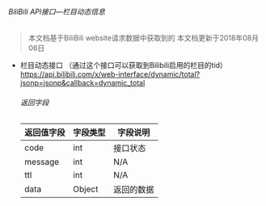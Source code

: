 ###### BiliBili API接口—栏目动态信息
> 本文档基于BiliBili website请求数据中获取到的
> 本文档更新于2018年08月06日

- 栏目动态接口 （通过这个接口可以获取到Bilibili启用的栏目的tid）
   https://api.bilibili.com/x/web-interface/dynamic/total?jsonp=jsonp&callback=dynamic_total

   ###### 返回字段
   |返回值字段|字段类型|字段说明|
   |---|---|---|
   |code|int|接口状态|
   |message|int|N/A|
   |ttl|int|N/A|
   |data|Object|返回的数据|


